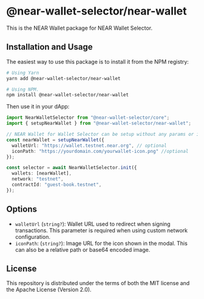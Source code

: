 # @near-wallet-selector/near-wallet

This is the NEAR Wallet package for NEAR Wallet Selector.

## Installation and Usage

The easiest way to use this package is to install it from the NPM registry:

```bash
# Using Yarn
yarn add @near-wallet-selector/near-wallet

# Using NPM.
npm install @near-wallet-selector/near-wallet
```

Then use it in your dApp:

```ts
import NearWalletSelector from "@near-wallet-selector/core";
import { setupNearWallet } from "@near-wallet-selector/near-wallet";

// NEAR Wallet for Wallet Selector can be setup without any params or it can take two optional params.
const nearWallet = setupNearWallet({
  walletUrl: "https://wallet.testnet.near.org", // optional
  iconPath: "https://yourdomain.com/yourwallet-icon.png" //optional
});

const selector = await NearWalletSelector.init({
  wallets: [nearWallet],
  network: "testnet",
  contractId: "guest-book.testnet",
});
```

## Options

- `walletUrl` (`string?`): Wallet URL used to redirect when signing transactions. This parameter is required when using custom network configuration.
- `iconPath`: (`string?`): Image URL for the icon shown in the modal. This can also be a relative path or base64 encoded image.
## License

This repository is distributed under the terms of both the MIT license and the Apache License (Version 2.0).
